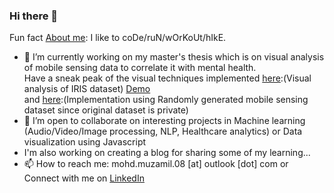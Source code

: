 ### Hi there 👋
Fun fact [About me](https://mohd-muzamil.netlify.app): I like to coDe/ruN/wOrKoUt/hIkE.


- 🔭 I’m currently working on my master's thesis which is on visual analysis of mobile sensing data to correlate it with mental health. 
  <br> Have a sneak peak of the visual techniques implemented [here](https://github.com/mohd-muzamil/IrisDashboard.git):(Visual analysis of IRIS dataset) [Demo](https://explorata.herokuapp.com) 
  <br> and [here](https://github.com/mohd-muzamil/flaskDashboard.git):(Implementation using Randomly generated mobile sensing dataset since original dataset is private)
- 👯 I’m open to collaborate on interesting projects in Machine learning (Audio/Video/Image processing, NLP, Healthcare analytics) or Data visualization using Javascript
- I'm also working on creating a blog for sharing some of my learning...
- 📫 How to reach me: mohd.muzamil.08 [at] outlook [dot] com or Connect with me on [LinkedIn](http://linkedin.com/in/mohd11/)


<!--
**mohd-muzamil/mohd-muzamil** is a ✨ _special_ ✨ repository because its `README.md` (this file) appears on your GitHub profile.

Here are some ideas to get you started:

- 🔭 I’m currently working on ...
- 🌱 I’m currently learning ...
- 👯 I’m looking to collaborate on ...
- 🤔 I’m looking for help with ...
- 💬 Ask me about ...
- 📫 How to reach me: ...
- 😄 Pronouns: ...
- ⚡ Fun fact: ...
-->
